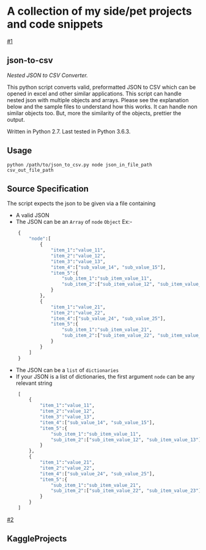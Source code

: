 # A collection of my side/pet projects and code snippets

[#1](https://github.com/Kishanshah147/Projects-codeSnippets/tree/main/json-to-csv)

## json-to-csv


*Nested JSON to CSV Converter.*

This python script converts valid, preformatted JSON to CSV which can be opened in excel and other similar applications.
This script can handle nested json with multiple objects and arrays.
Please see the explanation below and the sample files to understand how this works. It can handle non similar objects too. But, more the similarity of the objects, prettier the output.

Written in Python 2.7. Last tested in Python 3.6.3.

Usage
-----

```
python /path/to/json_to_csv.py node json_in_file_path csv_out_file_path
```

Source Specification
--------------------
The script expects the json to be given via a file containing 

* A valid JSON
* The JSON can be an `Array` of `node` `Object`
Ex:-
```python
    {
        "node":[
            {
                "item_1":"value_11",
                "item_2":"value_12",
                "item_3":"value_13",
                "item_4":["sub_value_14", "sub_value_15"],
                "item_5":{
                    "sub_item_1":"sub_item_value_11",
                    "sub_item_2":["sub_item_value_12", "sub_item_value_13"]
                }
            },
            {
                "item_1":"value_21",
                "item_2":"value_22",
                "item_4":["sub_value_24", "sub_value_25"],
                "item_5":{
                    "sub_item_1":"sub_item_value_21",
                    "sub_item_2":["sub_item_value_22", "sub_item_value_23"]
                }
            }
        ]
    }
```
* The JSON can be a `list` of `dictionaries`
* If your JSON is a list of dictionaries, the first argument `node` can be any relevant string
```python
    [
        {
            "item_1":"value_11",
            "item_2":"value_12",
            "item_3":"value_13",
            "item_4":["sub_value_14", "sub_value_15"],
            "item_5":{
                "sub_item_1":"sub_item_value_11",
                "sub_item_2":["sub_item_value_12", "sub_item_value_13"]
            }
        },
        {
            "item_1":"value_21",
            "item_2":"value_22",
            "item_4":["sub_value_24", "sub_value_25"],
            "item_5":{
                "sub_item_1":"sub_item_value_21",
                "sub_item_2":["sub_item_value_22", "sub_item_value_23"]
            }
        }
    ]
```


[#2](https://github.com/Kishanshah147/Projects-codeSnippets/tree/main/KaggleProjects)

## KaggleProjects
